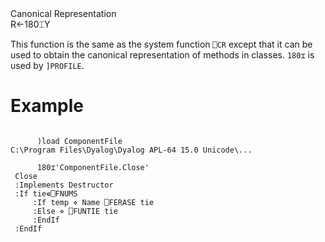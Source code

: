 <div class="heading">
  <div class="name">Canonical Representation</div>
  <div class="command">R←180⌶Y</div>
</div>

This function is the same as the system function `⎕CR` except that it can be used to obtain the canonical representation of methods in classes. `180⌶` is used by `]PROFILE`.

# Example
```apl

      )load ComponentFile
C:\Program Files\Dyalog\Dyalog APL-64 15.0 Unicode\...

      180⌶'ComponentFile.Close'
 Close                          
 :Implements Destructor         
 :If tie∊⎕FNUMS                 
     :If temp ⋄ Name ⎕FERASE tie
     :Else ⋄ ⎕FUNTIE tie        
     :EndIf                     
 :EndIf                         
  
```

